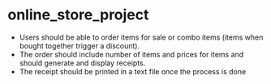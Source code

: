 # online_store_project
* Users should be able to order items for sale or combo items (items when bought together trigger a discount). 
* The order should include number of items and prices for items and should generate and display receipts.
* The receipt should be printed in a text file once the process is done
